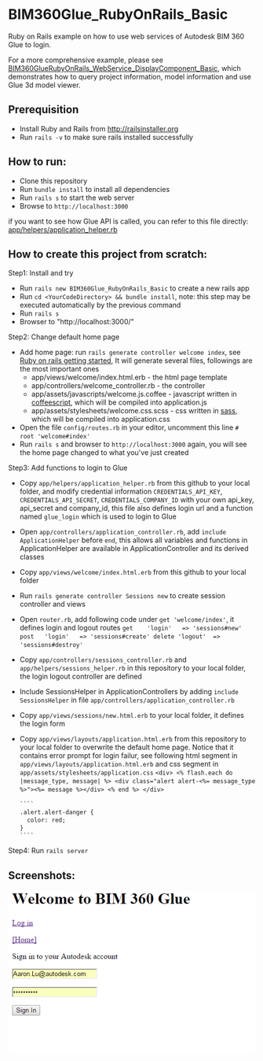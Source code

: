 # BIM360Glue_RubyOnRails_Basic
Ruby on Rails example on how to use web services of Autodesk BIM 360 Glue to login.

For a more comprehensive example, please see [BIM360GlueRubyOnRails_WebService_DisplayComponent_Basic](https://github.com/lushibi/BIM360GlueRubyOnRails_WebService_DisplayComponent_Basic), which demonstrates how to query project information, model information and use Glue 3d model viewer.

## Prerequisition
* Install Ruby and Rails from http://railsinstaller.org
* Run `rails -v` to make sure rails installed successfully

## How to run:
* Clone this repository
* Run `bundle install` to install all dependencies
* Run `rails s` to start the web server
* Browse to `http://localhost:3000`

if you want to see how Glue API is called, you can refer to this file directly: [app/helpers/application_helper.rb](https://github.com/lushibi/BIM360Glue_RubyOnRails_Basic/blob/master/app/helpers/application_helper.rb)

## How to create this project from scratch:

Step1: Install and try
* Run `rails new BIM360Glue_RubyOnRails_Basic` to create a new rails app
* Run `cd <YourCodeDirectory> && bundle install`, note: this step may be executed automatically by the previous command
* Run `rails s`
* Browser to "http://localhost:3000/"

Step2: Change default home page
* Add home page: run `rails generate controller welcome index`, see [Ruby on rails getting started](http://guides.rubyonrails.org/getting_started.html), It will generate several files, followings are the most important ones
  * app/views/welcome/index.html.erb - the html page template
  * app/controllers/welcome_controller.rb - the controller
  * app/assets/javascripts/welcome.js.coffee - javascript written in [coffeescript](http://coffeescript.org/), which will be compiled into application.js
  * app/assets/stylesheets/welcome.css.scss - css written in [sass](http://sass-lang.com/), which will be compiled into application.css
* Open the file `config/routes.rb` in your editor, uncomment this line `# root 'welcome#index'`
* Run `rails s` and browser to `http://localhost:3000` again, you will see the home page changed to what you've just created

Step3: Add functions to login to Glue
* Copy `app/helpers/application_helper.rb` from this github to your local folder, and modify credential information `CREDENTIALS_API_KEY`, `CREDENTIALS_API_SECRET`, `CREDENTIALS_COMPANY_ID` with your own api_key, api_secret and company_id, this file also defines login url and a function named `glue_login` which is used to login to Glue
* Open `app/controllers/application_controller.rb`, add `include ApplicationHelper` before `end`, this allows all variables and functions in ApplicationHelper are available in ApplicationController and its derived classes
* Copy `app/views/welcome/index.html.erb` from this github to your local folder
* Run `rails generate controller Sessions new` to create session controller and views
* Open `router.rb`, add following code under `get 'welcome/index'`, it defines login and logout routes
      ````
      get    'login'   => 'sessions#new'
      post   'login'   => 'sessions#create'
      delete 'logout'  => 'sessions#destroy'
      ````
* Copy `app/controllers/sessions_controller.rb` and `app/helpers/sessions_helper.rb` in this repository to your local folder, the login logout controller are defined
* Include SessionsHelper in ApplicationControllers by adding `include SessionsHelper` in file `app/controllers/application_controller.rb`
* Copy `app/views/sessions/new.html.erb` to your local folder, it defines the login form
* Copy `app/views/layouts/application.html.erb` from this repository to your local folder to overwrite the default home page. Notice that it contains error prompt for login failur, see following html segment in `app/views/layouts/application.html.erb` and css segment in `app/assets/stylesheets/application.css`
      ````
      <div>
        <% flash.each do |message_type, message| %>
          <div class="alert alert-<%= message_type %>"><%= message %></div>
        <% end %>
      </div>
      ````

      ````
      .alert.alert-danger {
        color: red;
      }
      ````
Step4: Run `rails server`


## Screenshots:

![Login](https://github.com/lushibi/BIM360Glue_RubyOnRails_Basic/blob/master/login.png "Login")
